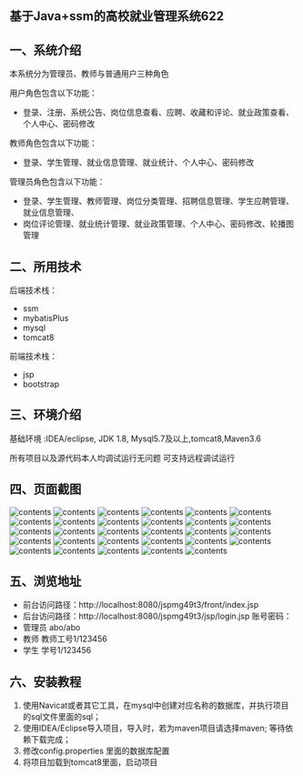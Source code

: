 ## 基于Java+ssm的高校就业管理系统622

## 一、系统介绍

本系统分为管理员、教师与普通用户三种角色

用户角色包含以下功能：
- 登录、注册、系统公告、岗位信息查看、应聘、收藏和评论、就业政策查看、个人中心、密码修改

教师角色包含以下功能：
- 登录、学生管理、就业信息管理、就业统计、个人中心、密码修改

管理员角色包含以下功能：
- 登录、学生管理、教师管理、岗位分类管理、招聘信息管理、学生应聘管理、就业信息管理、
- 岗位评论管理、就业统计管理、就业政策管理、个人中心、密码修改、轮播图管理

## 二、所用技术

后端技术栈：

- ssm
- mybatisPlus
- mysql
- tomcat8

前端技术栈：
- jsp
- bootstrap



## 三、环境介绍

基础环境 :IDEA/eclipse, JDK 1.8, Mysql5.7及以上,tomcat8,Maven3.6

所有项目以及源代码本人均调试运行无问题 可支持远程调试运行

## 四、页面截图

![contents](./picture/picture0.png)
![contents](./picture/picture1.png)
![contents](./picture/picture2.png)
![contents](./picture/picture3.png)
![contents](./picture/picture4.png)
![contents](./picture/picture5.png)
![contents](./picture/picture6.png)
![contents](./picture/picture7.png)
![contents](./picture/picture8.png)
![contents](./picture/picture9.png)
![contents](./picture/picture10.png)
![contents](./picture/picture11.png)
![contents](./picture/picture12.png)
![contents](./picture/picture13.png)
![contents](./picture/picture14.png)
![contents](./picture/picture15.png)
![contents](./picture/picture16.png)
![contents](./picture/picture17.png)
![contents](./picture/picture18.png)
![contents](./picture/picture19.png)
![contents](./picture/picture20.png)
![contents](./picture/picture21.png)
![contents](./picture/picture22.png)
![contents](./picture/picture23.png)
![contents](./picture/picture24.png)
![contents](./picture/picture25.png)
![contents](./picture/picture26.png)
![contents](./picture/picture27.png)
![contents](./picture/picture28.png)


## 五、浏览地址
- 前台访问路径：http://localhost:8080/jspmg49t3/front/index.jsp
- 后台访问路径：http://localhost:8080/jspmg49t3/jsp/login.jsp
账号密码：
- 管理员  abo/abo
- 教师   教师工号1/123456
- 学生   学号1/123456

## 六、安装教程

1. 使用Navicat或者其它工具，在mysql中创建对应名称的数据库，并执行项目的sql文件里面的sql；
2. 使用IDEA/Eclipse导入项目，导入时，若为maven项目请选择maven; 等待依赖下载完成；
3. 修改config.properties 里面的数据库配置
4. 将项目加载到tomcat8里面，启动项目



